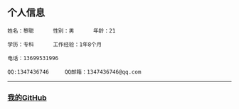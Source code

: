 ## 个人信息 <br>
```
姓名：黎聪      性别：男      年龄：21

学历：专科      工作经验：1年8个月

电话：13699531996     

QQ:1347436746     QQ邮箱：1347436746@qq.com
```

- - - -
### [我的GitHub](https://github.com/licong96) 
